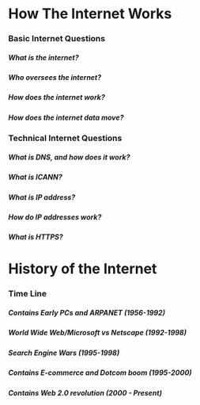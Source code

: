 # How The Internet Works

### Basic Internet Questions 
##### What is the internet?
##### Who oversees the internet?
##### How does the internet work?
##### How does the internet data move?

### Technical Internet Questions
##### What is DNS, and how does it work?
##### What is ICANN?
##### What is IP address?
##### How do IP addresses work?
##### What is HTTPS?


# History of the Internet

### Time Line
##### Contains Early PCs and ARPANET (1956-1992) 
##### World Wide Web/Microsoft vs Netscape (1992-1998)
##### Search Engine Wars (1995-1998)
##### Contains E-commerce and Dotcom boom (1995-2000)
##### Contains Web 2.0 revolution (2000 - Present) 

